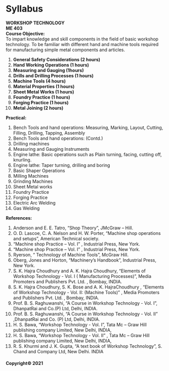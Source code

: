 # Syllabus

**WORKSHOP TECHNOLOGY  
ME 403**  
**Course Objective:**  
To impart knowledge and skill components in the field of basic workshop technology. To be familiar with different hand and machine tools required for manufacturing simple metal components and articles.

1. **General Safety Considerations (2 hours)**
2. **Hand Working Operations (1 hours)**
3. **Measuring and Gauging (1hours)**
4. **Drills and Drilling Processes (1 hours)**
5. **Machine Tools (4 hours)**
6. **Material Properties (1 hours)**
7. **Sheet Metal Works (1 hours)**
8. **Foundry Practice (1 hours)**
9. **Forging Practice (1 hours)**
10. **Metal Joining (2 hours)**

**Practical:**

1. Bench Tools and hand operations: Measuring, Marking, Layout, Cutting, Filling, Drilling, Tapping, Assembly
2. Bench Tools and hand operations: (Contd.)
3. Drilling machines
4. Measuring and Gauging Instruments
5. Engine lathe: Basic operations such as Plain turning, facing, cutting off, knurling.
6. Engine lathe: Taper turning, drilling and boring
7. Basic Shaper Operations
8. Milling Machines
9. Grinding Machines
10. Sheet Metal works
11. Foundry Practice
12. Forging Practice
13. Electric Arc Welding
14. Gas Welding

**References:**

1. Anderson and E. E. Tatro, “Shop Theory”, JMcGraw – Hill.
2. O. D. Lascoe, C. A. Nelson and H. W. Porter, “Machine shop operations and setups”, American Technical society.
3. “Machine shop Practice – Vol. I” , Industrial Press, New York.
4. “Machine shop Practice – Vol. I” , Industrial Press, New York.
5. Ryerson, “ Technology of Machine Tools”, McGraw Hill.
6. Oberg, Jones and Horton, “Machinery&rsquo;s Handbook”, Industrial Press, New York.
7. S. K. Hajra Choudhury and A. K. Hajra Choudhury, “Elements of Workshop Technology - Vol. I ( Manufacturing Processes)”, Media Promoters and Publishers Pvt. Ltd. , Bombay, INDIA.
8. S. K. Hajra Choudhury, S. K. Bose and A. K. HajraChoudhury , “Elements of Workshop Technology - Vol. II: (Machine Tools)” , Media Promoters and Publishers Pvt. Ltd. , Bombay, INDIA.
9. Prof. B. S. Raghuwanshi, “A Course in Workshop Technology - Vol. I”, DhanpatRai and Co.(P) Ltd, Delhi, INDIA.
10. Prof. B. S. Raghuwanshi, “A Course in Workshop Technology - Vol. II” ,DhanpatRai and Co. (P) Ltd, Delhi, INDIA.
11. H. S. Bawa, “Workshop Technology - Vol. I”, Tata Mc – Graw Hill publishing company Limited, New Delhi, INDIA,
12. H. S. Bawa, “Workshop Technology - Vol. II” , Tata Mc – Graw Hill publishing company Limited, New Delhi, INDIA,
13. R. S. Khurmi and J. K. Gupta, “A text book of Workshop Technology”, S. Chand and Company Ltd, New Delhi. INDIA

#### Copyright&copy; 2021